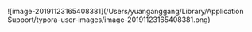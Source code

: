 ![image-20191123165408381](/Users/yuanganggang/Library/Application Support/typora-user-images/image-20191123165408381.png)

